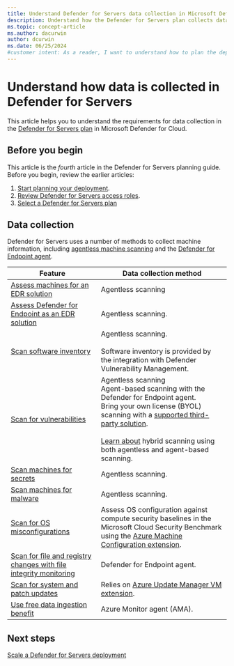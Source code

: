 ```yaml
---
title: Understand Defender for Servers data collection in Microsoft Defender for Cloud
description: Understand how the Defender for Servers plan collects data. 
ms.topic: concept-article
ms.author: dacurwin
author: dcurwin
ms.date: 06/25/2024
#customer intent: As a reader, I want to understand how to plan the deployment of Defender for Servers agents and extensions.
---
```


# Understand how data is collected in Defender for Servers

This article helps you to understand the requirements for data collection in the [Defender for Servers plan](defender-for-servers-overview.md) in Microsoft Defender for Cloud.


## Before you begin

This article is the *fourth* article in the Defender for Servers planning guide. Before you begin, review the earlier articles:

1. [Start planning your deployment](plan-defender-for-servers.md).
1. [Review Defender for Servers access roles](plan-defender-for-servers-roles.md).
1. [Select a Defender for Servers plan](plan-defender-for-servers-select-plan.md)

## Data collection

Defender for Servers uses a number of methods to collect machine information, including [agentless machine scanning](concept-agentless-data-collection.md) and the [Defender for Endpoint agent](integration-defender-for-endpoint.md).

**Feature** | **Data collection method**
--- | ---
[Assess machines for an EDR solution](detect-endpoint-detection-response-solutions.md) | Agentless scanning
[Assess Defender for Endpoint as an EDR solution](endpoint-detection-response.md) | Agentless scanning.
[Scan software inventory](/defender-vulnerability-management/tvm-software-inventory) | Agentless scanning.<br/><br/> Software inventory is provided by the integration with Defender Vulnerability Management.
[Scan for vulnerabilities](auto-deploy-vulnerability-assessment.md) | Agentless scanning<br/>Agent-based scanning with the Defender for Endpoint agent.<br/>Bring your own license (BYOL) scanning with a [supported third-party solution](deploy-vulnerability-assessment-byol-vm.md).<br/><br/>[Learn about](auto-deploy-vulnerability-assessment.md#hybrid-scanning-behavior) hybrid scanning using both agentless and agent-based scanning.
[Scan machines for secrets](secrets-scanning-servers.md) | Agentless scanning.
[Scan machines for malware](agentless-malware-scanning.md) | Agentless scanning.
[Scan for OS misconfigurations](operating-system-misconfiguration) | Assess OS configuration against compute security baselines in the Microsoft Cloud Security Benchmark using the [Azure Machine Configuration extension](security-baseline-guest-configuration.md).
[Scan for file and registry changes with file integrity monitoring](file-integrity-monitoring-overview.md) | Defender for Endpoint agent.
[Scan for system and patch updates](enable-periodic-system-updates.md) | Relies on [Azure Update Manager VM extension](/azure/update-manager/workflow-update-manager).
[Use free data ingestion benefit](data-ingestion-benefit.md) | Azure Monitor agent (AMA).


## Next steps

[Scale a Defender for Servers deployment](plan-defender-for-servers-scale.md)

